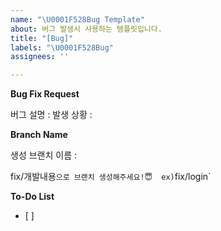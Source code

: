 ```yaml
---
name: "\U0001F528Bug Template"
about: 버그 발생시 사용하는 템플릿입니다.
title: "[Bug]"
labels: "\U0001F528Bug"
assignees: ''

---
```


**Bug Fix Request**

버그 설명 :
발생 상황 : 

**Branch Name**

생성 브랜치 이름 : 

fix/개발내용` 으로 브랜치 생성해주세요!😇  ex) `fix/login`

**To-Do List**
- [ ]
